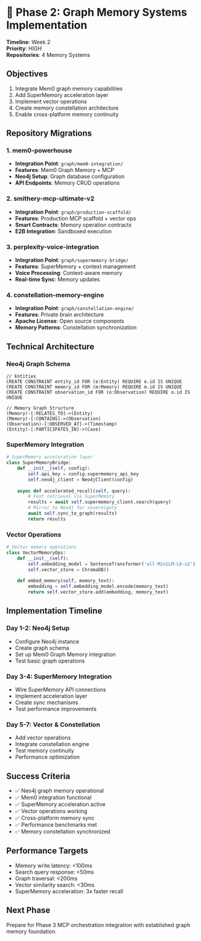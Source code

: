 # 🔗 Phase 2: Graph Memory Systems Implementation

**Timeline**: Week 2  
**Priority**: HIGH  
**Repositories**: 4 Memory Systems

## Objectives

1. Integrate Mem0 graph memory capabilities
2. Add SuperMemory acceleration layer
3. Implement vector operations
4. Create memory constellation architecture
5. Enable cross-platform memory continuity

## Repository Migrations

### 1. mem0-powerhouse
- **Integration Point**: `graph/mem0-integration/`
- **Features**: Mem0 Graph Memory + MCP
- **Neo4j Setup**: Graph database configuration
- **API Endpoints**: Memory CRUD operations

### 2. smithery-mcp-ultimate-v2
- **Integration Point**: `graph/production-scaffold/`
- **Features**: Production MCP scaffold + vector ops
- **Smart Contracts**: Memory operation contracts
- **E2B Integration**: Sandboxed execution

### 3. perplexity-voice-integration
- **Integration Point**: `graph/supermemory-bridge/`
- **Features**: SuperMemory + context management
- **Voice Processing**: Context-aware memory
- **Real-time Sync**: Memory updates

### 4. constellation-memory-engine
- **Integration Point**: `graph/constellation-engine/`
- **Features**: Private brain architecture
- **Apache License**: Open source components
- **Memory Patterns**: Constellation synchronization

## Technical Architecture

### Neo4j Graph Schema
```cypher
// Entities
CREATE CONSTRAINT entity_id FOR (e:Entity) REQUIRE e.id IS UNIQUE
CREATE CONSTRAINT memory_id FOR (m:Memory) REQUIRE m.id IS UNIQUE
CREATE CONSTRAINT observation_id FOR (o:Observation) REQUIRE o.id IS UNIQUE

// Memory Graph Structure
(Memory)-[:RELATES_TO]->(Entity)
(Memory)-[:CONTAINS]->(Observation)
(Observation)-[:OBSERVED_AT]->(Timestamp)
(Entity)-[:PARTICIPATES_IN]->(Case)
```

### SuperMemory Integration
```python
# SuperMemory acceleration layer
class SuperMemoryBridge:
    def __init__(self, config):
        self.api_key = config.supermemory_api_key
        self.neo4j_client = Neo4jClient(config)
        
    async def accelerated_recall(self, query):
        # Fast retrieval via SuperMemory
        results = await self.supermemory_client.search(query)
        # Mirror to Neo4j for sovereignty
        await self.sync_to_graph(results)
        return results
```

### Vector Operations
```python
# Vector memory operations
class VectorMemoryOps:
    def __init__(self):
        self.embedding_model = SentenceTransformer('all-MiniLM-L6-v2')
        self.vector_store = ChromaDB()
        
    def embed_memory(self, memory_text):
        embedding = self.embedding_model.encode(memory_text)
        return self.vector_store.add(embedding, memory_text)
```

## Implementation Timeline

### Day 1-2: Neo4j Setup
- Configure Neo4j instance
- Create graph schema
- Set up Mem0 Graph Memory integration
- Test basic graph operations

### Day 3-4: SuperMemory Integration
- Wire SuperMemory API connections
- Implement acceleration layer
- Create sync mechanisms
- Test performance improvements

### Day 5-7: Vector & Constellation
- Add vector operations
- Integrate constellation engine
- Test memory continuity
- Performance optimization

## Success Criteria

- ✅ Neo4j graph memory operational
- ✅ Mem0 integration functional
- ✅ SuperMemory acceleration active
- ✅ Vector operations working
- ✅ Cross-platform memory sync
- ✅ Performance benchmarks met
- ✅ Memory constellation synchronized

## Performance Targets

- Memory write latency: <100ms
- Search query response: <50ms
- Graph traversal: <200ms
- Vector similarity search: <30ms
- SuperMemory acceleration: 3x faster recall

## Next Phase

Prepare for Phase 3 MCP orchestration integration with established graph memory foundation.